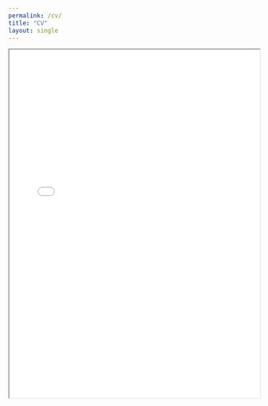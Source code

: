 ```yaml
---
permalink: /cv/
title: "CV"
layout: single
---
```

<div style="width: 100%; height:700">
<iframe src="/CV_Lu_May2024.pdf" width="100%" height="700">
This browser does not support PDFs. Please download the PDF to view it: <a href="/CV_Lu_May2024.pdf">Download PDF</a>
</iframe>
</div>
